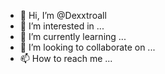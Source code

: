 - 👋 Hi, I’m @Dexxtroall
- 👀 I’m interested in ...
- 🌱 I’m currently learning ...
- 💞️ I’m looking to collaborate on ...
- 📫 How to reach me ...

<!---
Dexxtroall/Dexxtroall is a ✨ special ✨ repository because its `README.md` (this file) appears on your GitHub profile.
You can click the Preview link to take a look at your changes.
--->
